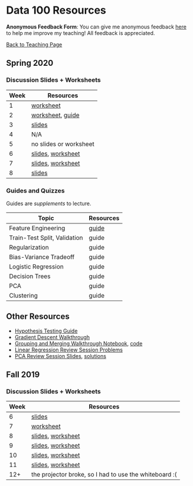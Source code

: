 # Data 100 Resources

**Anonymous Feedback Form**: You can give me anonymous feedback [here](https://tinyurl.com/raguvirTAfeedback) to help me improve my teaching! All feedback is appreciated.

<a href="../">Back to Teaching Page</a>

## Spring 2020

### Discussion Slides + Worksheets

| Week | Resources |
| ---- | --------- |
| 1 | <a href="./resources/worksheets/disc01.pdf">worksheet</a> |
| 2 | <a href="./resources/worksheets/disc02.pdf">worksheet</a>, <a href="https://hackmd.io/@rkunani/SybBko1zI">guide</a> |
| 3 | <a href="./resources/slides/disc03.pdf">slides</a> |
| 4 | N/A |
| 5 | no slides or worksheet |
| 6 | <a href="./resources/slides/modeling.pdf">slides</a>, <a href="./resources/worksheets/disc06.pdf">worksheet</a> |
| 7 | <a href="./resources/slides/gradient_descent.pdf">slides</a>, <a href="./resources/worksheets/disc07.pdf">worksheet</a> |
| 8 | <a href="./resources/slides/linear_regression.pdf">slides</a> |

### Guides and Quizzes

Guides are *supplements* to lecture.

| Topic | Resources |
| ----- | --------- |
| Feature Engineering | <a href="https://hackmd.io/@rkunani/feature-engineering">guide</a> |
| Train-Test Split, Validation | guide |
| Regularization | guide |
| Bias-Variance Tradeoff | guide |
| Logistic Regression | guide |
| Decision Trees | guide |
| PCA | guide |
| Clustering | guide |

## Other Resources

- [Hypothesis Testing Guide](https://hackmd.io/@rkunani/hypothesis-testing)
- <a href="./resources/other/gradient_descent_walkthrough.pdf">Gradient Descent Walkthrough</a>
- <a href="./resources/other/group_merge_walkthrough.html">Grouping and Merging Walkthrough Notebook</a>, <a href="./resources/other/group_merge_walkthrough.ipynb" download>code</a>
- <a href="./resources/other/linear_regression_review.pdf">Linear Regression Review Session Problems</a>
- <a href="./resources/other/pca_review.pdf">PCA Review Session Slides</a>, <a href="./resources/other/pca_review_solutions.pdf">solutions</a>

## Fall 2019

### Discussion Slides + Worksheets

| Week | Resources |
| ----- | --------- |
| 6 | <a href="./resources/slides/fa19/pca.pdf">slides</a> |
| 7 | <a href="./resources/worksheets/fa19/disc07.pdf">worksheet</a> |
| 8 | <a href="./resources/slides/fa19/fa19disc08.pdf">slides</a>, <a href="./resources/worksheets/fa19/disc08.pdf">worksheet</a> |
| 9 | <a href="./resources/slides/fa19/linear_regression.pdf">slides</a>, <a href="./resources/worksheets/fa19/disc09.pdf">worksheet</a> |
| 10 | <a href="./resources/slides/fa19/fa19disc10.pdf">slides</a>, <a href="./resources/worksheets/fa19/disc10.pdf">worksheet</a> |
| 11 | <a href="./resources/slides/fa19/logistic_regression.pdf">slides</a>, <a href="./resources/worksheets/fa19/disc11.pdf">worksheet</a> |
| 12+ | the projector broke, so I had to use the whiteboard :( |

